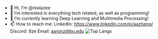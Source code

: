 - 👋 Hi, I’m @realazee
- 👀 I’m interested in everything tech related, as well as programming!
- 🌱 I’m currently learning Deep Learning and Multimedia Processing!
- 📫 How to reach me:
LinkedIn: https://www.linkedin.com/in/aazheng/
Discord: 8ze
Email: aaronz@bu.edu
![Top Langs](https://github-readme-stats.vercel.app/api/top-langs/?username=realazee&layout=compact)
<!---
realazee/realazee is a ✨ special ✨ repository because its `README.md` (this file) appears on your GitHub profile.
You can click the Preview link to take a look at your changes.
--->
